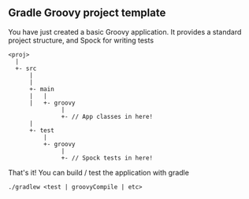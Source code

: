 Gradle Groovy project template
-----------------------------

You have just created a basic Groovy application. It provides a standard
project structure, and Spock for writing tests

    <proj>
      |
      +- src
          |
          |
          +- main
          |   |
          |   +- groovy
                   |
                   +- // App classes in here!
          |
          +- test
              |
              +- groovy
                   |
                   +- // Spock tests in here!

That's it! You can build / test the application with gradle

    ./gradlew <test | groovyCompile | etc>


